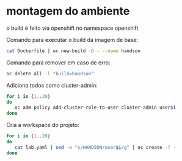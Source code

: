 # montagem do ambiente

o build é feito via openshift no namespace openshift 


Comando para executar o build da imagem de base:

```bash
cat Dockerfile | oc new-build -D - --name handson
```

Comando para remover em caso de erro:

```bash
oc delete all -l "build=handson"
```

Adiciona todos como cluster-admin:
```bash
for i in {1..20}
do
   oc adm policy add-cluster-role-to-user cluster-admin user$i
done
```

Cria a workspace do projeto:
```bash
for i in {1..20}
do
   cat lab.yaml | sed -e "s/HANDSON/user$i/g" | oc create -f -
done
```


